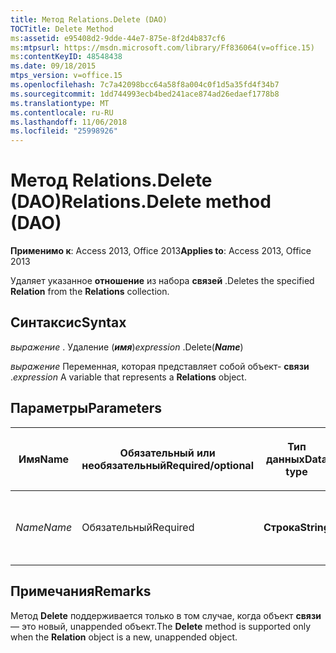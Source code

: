 ```yaml
---
title: Метод Relations.Delete (DAO)
TOCTitle: Delete Method
ms:assetid: e95408d2-9dde-44e7-875e-8f2d4b837cf6
ms:mtpsurl: https://msdn.microsoft.com/library/Ff836064(v=office.15)
ms:contentKeyID: 48548438
ms.date: 09/18/2015
mtps_version: v=office.15
ms.openlocfilehash: 7c7a42098bcc64a58f8a004c0f1d5a35fd4f34b7
ms.sourcegitcommit: 1dd744993ecb4bed241ace874ad26edaef1778b8
ms.translationtype: MT
ms.contentlocale: ru-RU
ms.lasthandoff: 11/06/2018
ms.locfileid: "25998926"
---
```

# <a name="relationsdelete-method-dao"></a><span data-ttu-id="d4043-102">Метод Relations.Delete (DAO)</span><span class="sxs-lookup"><span data-stu-id="d4043-102">Relations.Delete method (DAO)</span></span>

<span data-ttu-id="d4043-103">**Применимо к**: Access 2013, Office 2013</span><span class="sxs-lookup"><span data-stu-id="d4043-103">**Applies to**: Access 2013, Office 2013</span></span>

<span data-ttu-id="d4043-104">Удаляет указанное **отношение** из набора **связей** .</span><span class="sxs-lookup"><span data-stu-id="d4043-104">Deletes the specified **Relation** from the **Relations** collection.</span></span>

## <a name="syntax"></a><span data-ttu-id="d4043-105">Синтаксис</span><span class="sxs-lookup"><span data-stu-id="d4043-105">Syntax</span></span>

<span data-ttu-id="d4043-106">*выражение* . Удаление (***имя***)</span><span class="sxs-lookup"><span data-stu-id="d4043-106">*expression* .Delete(***Name***)</span></span>

<span data-ttu-id="d4043-107">*выражение* Переменная, которая представляет собой объект- **связи** .</span><span class="sxs-lookup"><span data-stu-id="d4043-107">*expression* A variable that represents a **Relations** object.</span></span>

## <a name="parameters"></a><span data-ttu-id="d4043-108">Параметры</span><span class="sxs-lookup"><span data-stu-id="d4043-108">Parameters</span></span>

<table>
<colgroup>
<col style="width: 25%" />
<col style="width: 25%" />
<col style="width: 25%" />
<col style="width: 25%" />
</colgroup>
<thead>
<tr class="header">
<th><p><span data-ttu-id="d4043-109">Имя</span><span class="sxs-lookup"><span data-stu-id="d4043-109">Name</span></span></p></th>
<th><p><span data-ttu-id="d4043-110">Обязательный или необязательный</span><span class="sxs-lookup"><span data-stu-id="d4043-110">Required/optional</span></span></p></th>
<th><p><span data-ttu-id="d4043-111">Тип данных</span><span class="sxs-lookup"><span data-stu-id="d4043-111">Data type</span></span></p></th>
<th><p><span data-ttu-id="d4043-112">Описание</span><span class="sxs-lookup"><span data-stu-id="d4043-112">Description</span></span></p></th>
</tr>
</thead>
<tbody>
<tr class="odd">
<td><p><span data-ttu-id="d4043-113"><em>Name</em></span><span class="sxs-lookup"><span data-stu-id="d4043-113"><em>Name</em></span></span></p></td>
<td><p><span data-ttu-id="d4043-114">Обязательный</span><span class="sxs-lookup"><span data-stu-id="d4043-114">Required</span></span></p></td>
<td><p><span data-ttu-id="d4043-115"><strong>Строка</strong></span><span class="sxs-lookup"><span data-stu-id="d4043-115"><strong>String</strong></span></span></p></td>
<td><p><span data-ttu-id="d4043-116">Имя отношения для удаления.</span><span class="sxs-lookup"><span data-stu-id="d4043-116">The name of the relation to delete.</span></span></p></td>
</tr>
</tbody>
</table>


## <a name="remarks"></a><span data-ttu-id="d4043-117">Примечания</span><span class="sxs-lookup"><span data-stu-id="d4043-117">Remarks</span></span>

<span data-ttu-id="d4043-118">Метод **Delete** поддерживается только в том случае, когда объект **связи** — это новый, unappended объект.</span><span class="sxs-lookup"><span data-stu-id="d4043-118">The **Delete** method is supported only when the **Relation** object is a new, unappended object.</span></span>

